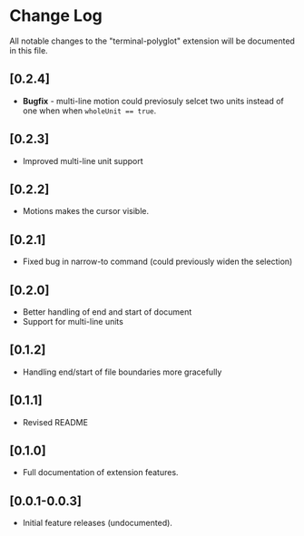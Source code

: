 # Change Log
All notable changes to the "terminal-polyglot" extension will be documented in this file.

## [0.2.4]
- **Bugfix** - multi-line motion could previosuly selcet two
units instead of one when when `wholeUnit == true`.

## [0.2.3]
- Improved multi-line unit support

## [0.2.2]
- Motions makes the cursor visible.

## [0.2.1]
- Fixed bug in narrow-to command (could previously widen the selection)

## [0.2.0]
- Better handling of end and start of document
- Support for multi-line units

## [0.1.2]
- Handling end/start of file boundaries more gracefully

## [0.1.1]
- Revised README

## [0.1.0]
- Full documentation of extension features.

## [0.0.1-0.0.3]

- Initial feature releases (undocumented).